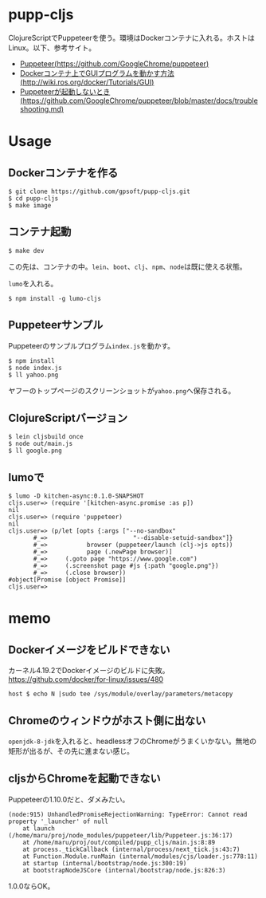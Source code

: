 # pupp-cljs

ClojureScriptでPuppeteerを使う。環境はDockerコンテナに入れる。ホストはLinux。以下、参考サイト。

- [Puppeteer(https://github.com/GoogleChrome/puppeteer)](https://github.com/GoogleChrome/puppeteer)
- [Dockerコンテナ上でGUIプログラムを動かす方法(http://wiki.ros.org/docker/Tutorials/GUI)](http://wiki.ros.org/docker/Tutorials/GUI)
- [Puppeteerが起動しないとき(https://github.com/GoogleChrome/puppeteer/blob/master/docs/troubleshooting.md)](https://github.com/GoogleChrome/puppeteer/blob/master/docs/troubleshooting.md)

# Usage

## Dockerコンテナを作る

```
$ git clone https://github.com/gpsoft/pupp-cljs.git
$ cd pupp-cljs
$ make image
```

## コンテナ起動

```
$ make dev
```

この先は、コンテナの中。`lein`、`boot`、`clj`、`npm`、`node`は既に使える状態。

`lumo`を入れる。

```
$ npm install -g lumo-cljs
```

## Puppeteerサンプル

Puppeteerのサンプルプログラム`index.js`を動かす。

```
$ npm install
$ node index.js
$ ll yahoo.png
```

ヤフーのトップページのスクリーンショットが`yahoo.png`へ保存される。

## ClojureScriptバージョン

```
$ lein cljsbuild once
$ node out/main.js
$ ll google.png
```

## lumoで

```
$ lumo -D kitchen-async:0.1.0-SNAPSHOT
cljs.user=> (require '[kitchen-async.promise :as p])
nil
cljs.user=> (require 'puppeteer)
nil
cljs.user=> (p/let [opts {:args ["--no-sandbox"
       #_=>                        "--disable-setuid-sandbox"]}
       #_=>           browser (puppeteer/launch (clj->js opts))
       #_=>           page (.newPage browser)]
       #_=>     (.goto page "https://www.google.com")
       #_=>     (.screenshot page #js {:path "google.png"})
       #_=>     (.close browser))
#object[Promise [object Promise]]
cljs.user=>
```

# memo

## Dockerイメージをビルドできない

カーネル4.19.2でDockerイメージのビルドに失敗。https://github.com/docker/for-linux/issues/480

```
host $ echo N |sudo tee /sys/module/overlay/parameters/metacopy
```

## Chromeのウィンドウがホスト側に出ない

`openjdk-8-jdk`を入れると、headlessオフのChromeがうまくいかない。無地の矩形が出るが、その先に進まない感じ。

## cljsからChromeを起動できない

Puppeteerの1.10.0だと、ダメみたい。

```
(node:915) UnhandledPromiseRejectionWarning: TypeError: Cannot read property '_launcher' of null
    at launch (/home/maru/proj/node_modules/puppeteer/lib/Puppeteer.js:36:17)
    at /home/maru/proj/out/compiled/pupp_cljs/main.js:8:89
    at process._tickCallback (internal/process/next_tick.js:43:7)
    at Function.Module.runMain (internal/modules/cjs/loader.js:778:11)
    at startup (internal/bootstrap/node.js:300:19)
    at bootstrapNodeJSCore (internal/bootstrap/node.js:826:3)
```

1.0.0ならOK。


